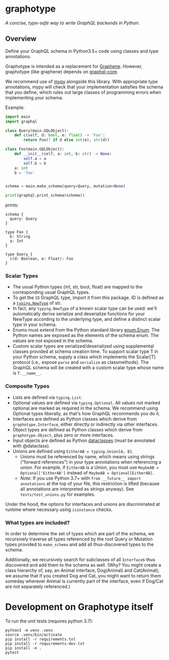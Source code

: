 # graphotype

*A concise, type-safe way to write GraphQL backends in Python.*

## Overview

Define your GraphQL schema in Python3.5+ code using classes and type annotations.

Graphotype is intended as a replacement for [Graphene](https://graphene-python.org/). However, graphotype (like graphene) depends on [graphql-core](https://github.com/graphql-python/graphql-core).

We recommend use of [mypy](http://mypy-lang.blogspot.com/) alongside this
library. With appropriate type annotations, mypy will check that your
implementation satisfies the schema that you define, which rules out large
classes of programming errors when implementing your schema.

Example:
```py
import main
import graphql

class Query(main.GQLObject):
    def c(self, d: bool, e: float) -> 'Foo':
        return Foo(7 if d else int(e), str(d))

class Foo(main.GQLObject):
    def __init__(self, a: int, b: str) -> None:
        self.a = a
        self.b = b
    a: int
    b = 'foo'


schema = main.make_schema(query=Query, mutation=None)

print(graphql.print_schema(schema))
```
prints:
```
schema {
  query: Query
}

type Foo {
  b: String
  a: Int
}

type Query {
  c(d: Boolean, e: Float): Foo
}
```

### Scalar Types
- The usual Python types (int, str, bool, float) are mapped to the corresponding usual GraphQL types.
- To get the `ID` GraphQL type, import it from this package. ID is defined as a [`typing.NewType`](https://docs.python.org/3/library/typing.html#newtype) of str.
- In fact, any `typing.NewType` of a known scalar type can be used: we'll automatically derive serialize and deserialize functions for your NewType according to the underlying type, and define a distinct scalar type in your schema.
- Enums must extend from the Python standard library [enum.Enum](https://docs.python.org/3/library/enum.html). The Python names are exposed as the elements of the schema enum. The values are not exposed in the schema.
- Custom scalar types are serialized/deserialized using supplemental classes provided at schema creation time. To support scalar type T in your Python schema, supply a class which implements the Scalar[T] protocol (i.e., expose `parse` and `serialize` as classmethods). The GraphQL schema will be created with a custom scalar type whose name is `T.__name__`.

### Composite Types

- Lists are defined via `typing.List`.
- Optional values are defined via `typing.Optional`. All values not marked optional are marked as required in the schema. We recommend using Optional types liberally, as that's how GraphQL recommends you do it.
- Interfaces are defined as Python classes which derive from `graphotype.Interface`, either directly or indirectly via other interfaces.
- Object types are defined as Python classes which derive from `graphotype.Object`, plus zero or more interfaces.
- Input objects are defined as Python [dataclasses](https://docs.python.org/3/library/dataclasses.html) (must be annotated with @dataclass).
- Unions are defined using `EitherAB = typing.Union[A, B]`. 
  - Unions must be referenced by name, which means using strings ("forward references") in your type annotations when referencing a union. 
    For example, if `EitherAB` is a Union, you must use `MaybeAB = Optional['EitherAB']` instead of `MaybeAB = Optional[EitherAB]`.
  - *Note:* If you use Python 3.7+ with `from __future__ import annotations` at the top of your file, this restriction is lifted (because all annotations are interpreted as strings anyway). See `tests/test_unions.py` for examples.

Under the hood, the options for interfaces and unions are discriminated at runtime where necessary using `isinstance` checks.

### What types are included?

In order to determine the set of types which are part of the schema, we recursively traverse all types referenced by the root Query or Mutation types provided to `make_schema` and add all thus-discovered types to the schema.

Additionally, we recursively search for subclasses of all `Interface`s thus discovered and add them to the schema as well. (Why? You might create a class hierarchy of, say, an Animal interface, Dog(Animal) and Cat(Animal); we assume that if you created Dog and Cat, you might want to return them someday wherever Animal is currently part of the interface, even if Dog/Cat are not separately referenced.)

# Development on Graphotype itself

To run the unit tests (requires python 3.7):
```
python3 -m venv .venv
source .venv/bin/activate
pip install -r requirements.txt
pip install -r requirements-dev.txt
pip install -e .
pytest
```
